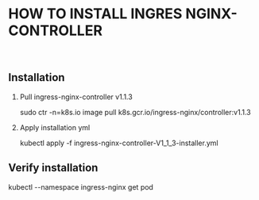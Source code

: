 <h1>HOW TO INSTALL INGRES NGINX-CONTROLLER</h1>
<br/>
<h2>Installation</h2>
<ol>
    <li>Pull ingress-nginx-controller v1.1.3</li>
        <p>
            sudo ctr -n=k8s.io image pull k8s.gcr.io/ingress-nginx/controller:v1.1.3
        </p>
    <li>Apply installation yml</li>
        <p>
            kubectl apply -f ingress-nginx-controller-V1_1_3-installer.yml
        </p>
</ol>
<h2>Verify installation</h2>
<p>
    kubectl --namespace ingress-nginx get pod
</p>


